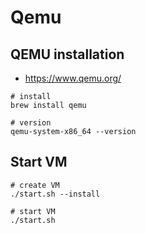 # Qemu

## QEMU installation

* https://www.qemu.org/

```shell
# install
brew install qemu

# version
qemu-system-x86_64 --version
```

## Start VM

```shell
# create VM
./start.sh --install

# start VM
./start.sh
```